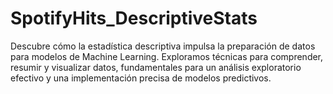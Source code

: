 # SpotifyHits_DescriptiveStats
Descubre cómo la estadística descriptiva impulsa la preparación de datos para modelos de Machine Learning. Exploramos técnicas para comprender, resumir y visualizar datos, fundamentales para un análisis exploratorio efectivo y una implementación precisa de modelos predictivos.
